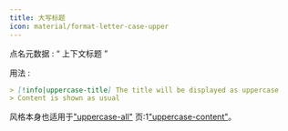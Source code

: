 ```yaml
---
title: 大写标题
icon: material/format-letter-case-upper
---
```


点名元数据 : “ 上下文标题 ”

用法 :

```md
> [!info|uppercase-title] The title will be displayed as uppercase
> Content is shown as usual
```

风格本身也适用于["uppercase-all"](../combined-styling/page-14.md)
页:1["uppercase-content"](../content-styling/page-4.md)。

